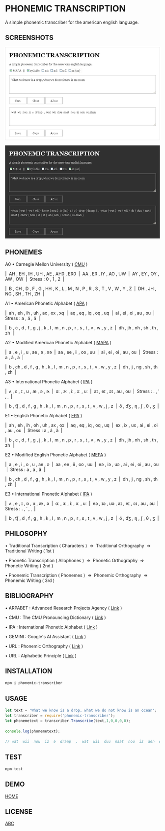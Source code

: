 # PHONEMIC TRANSCRIPTION

A simple phonemic transcriber for the american english language.

## SCREENSHOTS

![light-theme](docs/light.png)

![dark-theme](docs/dark.png)

## PHONEMES

A0 &#8226; Carnegie Mellon University (&nbsp;<a href="https://en.wikipedia.org/wiki/CMU_Pronouncing_Dictionary">CMU</a>&nbsp;)

|&nbsp; AH , EH , IH , UH , AE , AH0 , ER0 &nbsp;|&nbsp; AA , ER , IY , AO , UW &nbsp;|&nbsp; AY , EY , OY , AW , OW &nbsp;|&nbsp; Stress : 0 , 1 , 2 &nbsp;|

|&nbsp; B , CH , D , F , G , HH , K , L , M , N , P , R , S , T , V , W , Y , Z &nbsp;|&nbsp; DH , JH , NG , SH , TH , ZH &nbsp;|

A1 &#8226; American Phonetic Alphabet (&nbsp;<a href="https://github.com/armotus/phonemic-transcription">APA</a>&nbsp;)

|&nbsp; ah , eh , ih , uh , ax , ox , xq &nbsp;|&nbsp; aq , eq , iq , oq , uq &nbsp;|&nbsp; ai , ei , oi , au , ou &nbsp;|&nbsp; Stress : a , á , ä &nbsp;|

|&nbsp; b , c , d , f , g , j , k , l , m , n , p , r , s , t , v , w , y , z &nbsp;|&nbsp; dh , jh , nh , sh , th , zh &nbsp;|

A2 &#8226; Modified American Phonetic Alphabet (&nbsp;<a href="https://github.com/armotus/phonemic-transcription">MAPA</a>&nbsp;)

|&nbsp; a , e , i , u , ae , &#601; , &#601;&#601; &nbsp;|&nbsp; aa , ee , ii , oo , uu &nbsp;|&nbsp; ai , ei , oi , au , ou &nbsp;|&nbsp; Stress : a , á , ä &nbsp;|

|&nbsp; b , ch , d , f , g , h , k , l , m , n , p , r , s , t , v , w , y , z &nbsp;|&nbsp; dh , j , ng , sh , th , zh &nbsp;|

A3 &#8226; International Phonetic Alphabet (&nbsp;<a href="https://en.wikipedia.org/wiki/International_Phonetic_Alphabet">IPA</a>&nbsp;)

|&nbsp; &#652; , &#603; , &#618; , &#650; , &#230; , &#601; , &#602; &nbsp;|&nbsp; &#593;&#720; , &#605;&#720; , &#105;&#720; , &#596;&#720; , &#117;&#720; &nbsp;|&nbsp; a&#618; , e&#618; , &#596;&#618; , a&#650; , o&#650; &nbsp;|&nbsp; Stress : . , &#712; , &#716; &nbsp;|

|&nbsp; b , &#116;&#865;&#643; , d , f , g , h , k , l , m , n , p , r , s , t , v , w , j , z &nbsp;|&nbsp; &#240; , &#100;&#865;&#658; , &#331; , &#643; , &#952; , &#658; &nbsp;|

E1 &#8226; English Phonetic Alphabet (&nbsp;<a href="https://github.com/armotus/phonemic-transcription">EPA</a>&nbsp;)

|&nbsp; ah , eh , ih , oh , uh , ax , ox &nbsp;|&nbsp; aq , eq , iq , oq , uq &nbsp;|&nbsp; ex , ix , ux , ai , ei , oi , au , ou &nbsp;|&nbsp; Stress : a , á , ä &nbsp;|

|&nbsp; b , c , d , f , g , j , k , l , m , n , p , r , s , t , v , w , y , z &nbsp;|&nbsp; dh , jh , nh , sh , th , zh &nbsp;|

E2 &#8226; Modified English Phonetic Alphabet (&nbsp;<a href="https://github.com/armotus/phonemic-transcription">MEPA</a>&nbsp;)

|&nbsp; a , e , i , o , u , ae , &#601; &nbsp;|&nbsp; aa , ee , ii , oo , uu &nbsp;|&nbsp; e&#601; , i&#601; , u&#601; , ai , ei , oi , au , ou &nbsp;|&nbsp; Stress : a , á , ä &nbsp;|

|&nbsp; b , ch , d , f , g , h , k , l , m , n , p , r , s , t , v , w , y , z &nbsp;|&nbsp; dh , j , ng , sh , th , zh &nbsp;|

E3 &#8226; International Phonetic Alphabet (&nbsp;<a href="https://en.wikipedia.org/wiki/International_Phonetic_Alphabet">IPA</a>&nbsp;)

|&nbsp; &#652; , e , &#618; , &#594; , &#650; , &#230; , &#601; &nbsp;|&nbsp; &#593;&#720; , &#604;&#720; , &#105;&#720; , &#596;&#720; , &#117;&#720; &nbsp;|&nbsp; e&#601; , &#618;&#601; , &#650;&#601; , a&#618; , e&#618; , &#596;&#618; , a&#650; , &#601;&#650; &nbsp;|&nbsp; Stress : . , &#712; , &#716; &nbsp;|

|&nbsp; b , &#116;&#865;&#643; , d , f , g , h , k , l , m , n , p , r , s , t , v , w , j , z &nbsp;|&nbsp; &#240; , &#100;&#865;&#658; , &#331; , &#643; , &#952; , &#658; &nbsp;|

## PHILOSOPHY

&#8226; Traditional Transcription (&nbsp;Characters&nbsp;) &nbsp;&rArr;&nbsp; Traditional Orthography &nbsp;&rArr;&nbsp; Traditional Writing (&nbsp;1st&nbsp;)

&#8226; Phonetic Transcription (&nbsp;Allophones&nbsp;) &nbsp;&rArr;&nbsp; Phonetic Orthography &nbsp;&rArr;&nbsp; Phonetic Writing (&nbsp;2nd&nbsp;)

&#8226; Phonemic Transcription (&nbsp;Phonemes&nbsp;) &nbsp;&rArr;&nbsp; Phonemic Orthography &nbsp;&rArr;&nbsp; Phonemic Writing (&nbsp;3rd&nbsp;)

## BIBLIOGRAPHY

&#8226; ARPABET : Advanced Research Projects Agency (&nbsp;<a href="https://en.wikipedia.org/wiki/ARPABET">Link</a>&nbsp;)

&#8226; CMU : The CMU Pronouncing Dictionary (&nbsp;<a href="https://en.wikipedia.org/wiki/CMU_Pronouncing_Dictionary">Link</a>&nbsp;)

&#8226; IPA : International Phonetic Alphabet (&nbsp;<a href="https://en.wikipedia.org/wiki/International_Phonetic_Alphabet">Link</a>&nbsp;)

&#8226; GEMINI : Google's AI Assistant (&nbsp;<a href="https://en.wikipedia.org/wiki/Gemini_(chatbot)">Link</a>&nbsp;)

&#8226; URL : Phonemic Orthography (&nbsp;<a href="https://en.wikipedia.org/wiki/Phonemic_orthography">Link</a>&nbsp;)

&#8226; URL : Alphabetic Principle (&nbsp;<a href="https://en.wikipedia.org/wiki/Alphabetic_principle">Link</a>&nbsp;)

## INSTALLATION

```bash
npm i phonemic-transcriber
```

## USAGE

```js
let text = 'What we know is a drop, what we do not know is an ocean';
let transcriber = require('phonemic-transcriber');
let phonemetext = transcriber.Transcribe(text,1,0,0,0,0);

console.log(phonemetext);

// wat  wii  nou  iz  ə  draap  ,  wat  wii  duu  naat  nou  iz  aen  ou.shən
```

## TEST

```bash
npm test
```

## DEMO

[HOME](https://armotus.github.io/phonemic-transcription)

## LICENSE

[ABC](abc/abc.md)